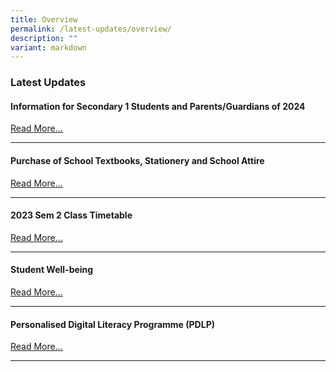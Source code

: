 ```yaml
---
title: Overview
permalink: /latest-updates/overview/
description: ""
variant: markdown
---
```

### Latest Updates


#### Information for Secondary 1 Students and Parents/Guardians of 2024
[Read More...](https://staging.d1wp5xkpm2dbnc.amplifyapp.com/parents/sec-1-2024/overview/)

* * *

#### Purchase of School Textbooks, Stationery and School Attire
[Read More...](https://staging.d1wp5xkpm2dbnc.amplifyapp.com/parents/administrative-matters/2024-textbook-and-stationery-list/)

* * *

#### 2023 Sem 2 Class Timetable

[Read More...](https://staging.d1wp5xkpm2dbnc.amplifyapp.com/latest-updates/2023-sem2-class-timetable/)


* * *

#### Student Well-being

[Read More...](https://staging.d1wp5xkpm2dbnc.amplifyapp.com/co-curriculum/student-well-being/overview/)

* * *

#### Personalised Digital Literacy Programme (PDLP)

[Read More...](https://staging.d1wp5xkpm2dbnc.amplifyapp.com/parents/pdlp/overview/)


* * *